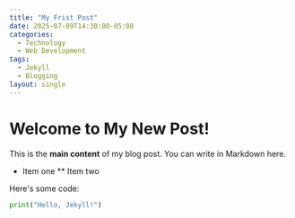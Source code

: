 ```yaml
---
title: "My Frist Post"
date: 2025-07-09T14:30:00-05:00
categories:
  - Technology
  - Web Development
tags:
  - Jekyll
  - Blogging
layout: single
---
```

# Welcome to My New Post!

This is the **main content** of my blog post. You can write in Markdown here.

* Item one
** Item two

Here's some code:
```python
print("Hello, Jekyll!")